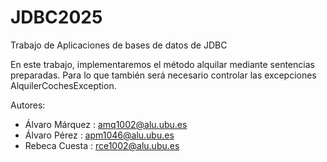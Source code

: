 # JDBC2025
Trabajo de Aplicaciones de bases de datos de JDBC

En este trabajo, implementaremos el método alquilar mediante sentencias preparadas. Para lo que también será necesario controlar las excepciones AlquilerCochesException.

Autores: 
- Álvaro Márquez : amq1002@alu.ubu.es
- Álvaro Pérez : apm1046@alu.ubu.es
- Rebeca Cuesta : rce1002@alu.ubu.es
